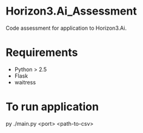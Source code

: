 # Horizon3.Ai_Assessment
Code assessment for application to Horizon3.Ai.

<h1>Requirements</h1>
<ul>
  <li>Python > 2.5</li>
  <li>Flask</li>
  <li>waitress</li>
</ul>
 
 <h1>To run application</h1>
  <span>py ./main.py &lt;port&gt; &lt;path-to-csv&gt;</span>
